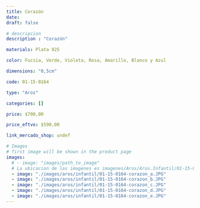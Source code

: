 ```yaml
---
title: Corazón
date: 
draft: false

# descripcion
description : "Corazón"

materials: Plata 925

color: Fucsia, Verde, Violeta, Rosa, Amarillo, Blanco y Azul

dimensions: "0,5cm"

code: 01-15-0164

type: "Aros"

categories: []

price: $700,00

price_eftvo: $590,00

link_mercado_shop: undef

# Images
# first image will be shown in the product page
images:
  # - image: "images/path_to_image"
  # La ubicacion de las imagenes es imagenes/Aros/Aros.Infantil/01-15-0164-corazon
  - image: "./images/aros/infantil/01-15-0164-corazon_a.JPG"
  - image: "./images/aros/infantil/01-15-0164-corazon_b.JPG"
  - image: "./images/aros/infantil/01-15-0164-corazon_c.JPG"
  - image: "./images/aros/infantil/01-15-0164-corazon_d.JPG"
  - image: "./images/aros/infantil/01-15-0164-corazon_e.JPG"
---
```

